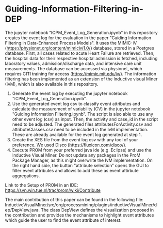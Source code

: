 # Guiding-Information-Filtering-in-DEP

The jupyter notebook "ICPM_Event_Log_Generation.ipynb" in this repository creates the event log for the evaluation in the paper "Guiding Information Filtering in Data-Enhanced Process Models". It uses the MIMIC-IV (https://physionet.org/content/mimiciv/1.0/) database, stored in a Postgres database. 
First, all cases related to acute Heart Failure are retrieved. Then, the hospital data for their respective hospital admission is fetched, including laboratory values, admission/discharge data, and intensive care unit measurements. 
The database can be accessed via physionet, which requires CITI training for access (https://mimic.mit.edu/iv/).
The information filtering has been implemented as an extension of the Inductive visual Miner (IvM), which is also available in this repository.

1. Generate the event log by executing the jupyter notebook "ICPM_Event_Log_Generation.ipynb".
2. Use the generated event log csv to classify event attributes and calculate the measurement of variability (CV) in the jupyter notebook "Guiding Information Filtering.ipynb". The script is also able to use any other event log (csv) as input. Then, the activity and case_id in the script need to be adjusted. The generated files attributesForActivity.csv and attributeClasses.csv need to be included in the IvM implementation. These are already available for the event log generated at step 1.
3. Create the XES file from the event log csv with any tool of your preference. We used Disco (https://fluxicon.com/disco/).
4. Execute PROM from your preferred java ide (e.g. Eclipse) and use the Inductive Visual Miner. Do not update any packages in the ProM Package Manager, as this might overwrite the IvM implementation. On the right hand side, the button "attribute selection" opens the GUI to filter event attributes and allows to add these as event attirbute aggregations. 


Link to the Setup of PROM in an IDE: https://svn.win.tue.nl/trac/prom/wiki/Contribute


The main contribution of this paper can be found in the following file: InductiveVisualMiner/src/org/processmining/plugins/inductiveVisualMiner/dep/DepView.java. The class DepView defines the visualization proposed in the contribution and provides the mechanisms to highlight event attributes which guide the user to find the event attribute of interest.
